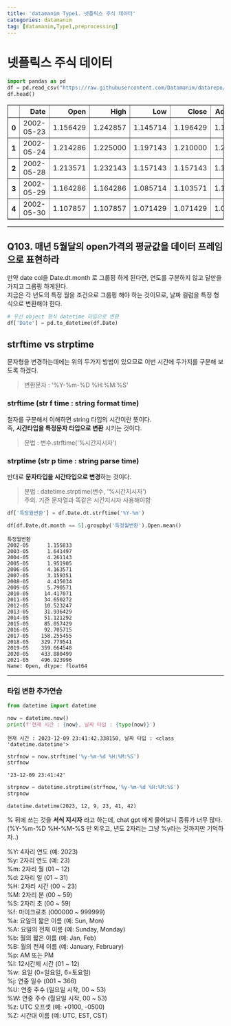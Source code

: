 ```yaml
---
title: 'datamanim Type1. 넷플릭스 주식 데이터'
categories: datamanim
tag: [datamanim,Type1,preprocessing]
---
```


# 넷플릭스 주식 데이터


```python
import pandas as pd
df = pd.read_csv("https://raw.githubusercontent.com/Datamanim/datarepo/main/nflx/NFLX.csv")
df.head()
```




<div>
<style scoped>
    .dataframe tbody tr th:only-of-type {
        vertical-align: middle;
    }

    .dataframe tbody tr th {
        vertical-align: top;
    }

    .dataframe thead th {
        text-align: right;
    }
</style>
<table border="1" class="dataframe">
  <thead>
    <tr style="text-align: right;">
      <th></th>
      <th>Date</th>
      <th>Open</th>
      <th>High</th>
      <th>Low</th>
      <th>Close</th>
      <th>Adj Close</th>
      <th>Volume</th>
    </tr>
  </thead>
  <tbody>
    <tr>
      <th>0</th>
      <td>2002-05-23</td>
      <td>1.156429</td>
      <td>1.242857</td>
      <td>1.145714</td>
      <td>1.196429</td>
      <td>1.196429</td>
      <td>104790000</td>
    </tr>
    <tr>
      <th>1</th>
      <td>2002-05-24</td>
      <td>1.214286</td>
      <td>1.225000</td>
      <td>1.197143</td>
      <td>1.210000</td>
      <td>1.210000</td>
      <td>11104800</td>
    </tr>
    <tr>
      <th>2</th>
      <td>2002-05-28</td>
      <td>1.213571</td>
      <td>1.232143</td>
      <td>1.157143</td>
      <td>1.157143</td>
      <td>1.157143</td>
      <td>6609400</td>
    </tr>
    <tr>
      <th>3</th>
      <td>2002-05-29</td>
      <td>1.164286</td>
      <td>1.164286</td>
      <td>1.085714</td>
      <td>1.103571</td>
      <td>1.103571</td>
      <td>6757800</td>
    </tr>
    <tr>
      <th>4</th>
      <td>2002-05-30</td>
      <td>1.107857</td>
      <td>1.107857</td>
      <td>1.071429</td>
      <td>1.071429</td>
      <td>1.071429</td>
      <td>10154200</td>
    </tr>
  </tbody>
</table>
</div>



---
## Q103. 매년 5월달의 open가격의 평균값을 데이터 프레임으로 표현하라



만약 date col을 Date.dt.month 로 그룹핑 하게 된다면, 연도를 구분하지 않고 달만을 가지고 그룹핑 하게된다.  
지금은 각 년도의 특정 월을 조건으로 그룹핑 해야 하는 것이므로, 날짜 컬럼을 특정 형식으로 변환해야 한다.


```python
# 우선 object 형식 datetime 타입으로 변환
df['Date'] = pd.to_datetime(df.Date)
```

## **strftime** vs **strptime**
문자형을 변경하는데에는 위의 두가지 방법이 있으므로 이번 시간에 두가지를 구분해 보도록 하겠다.  
> 변환문자 : '%Y-%m-%D %H:%M:%S'

### strftime (str f time : string format time) 
철자를 구분해서 이해하면 string 타입의 시간이란 뜻이다.  
즉, **시간타입을 특정문자 타입으로 변환** 시키는 것이다.
> 문법 : 변수.strftime('%시간지시자')

### strptime (str p time : string parse time) 
반대로 **문자타입을 시간타입으로 변경**하는 것이다.
> 문법 : datetime.strptime(변수, '%시간지시자')  
> 주의. 기존 문자열과 똑같은 시간지시자 사용해야함


```python
df['특정월변환'] = df.Date.dt.strftime('%Y-%m')
```


```python
df[df.Date.dt.month == 5].groupby('특정월변환').Open.mean()
```




    특정월변환
    2002-05      1.155833
    2003-05      1.641497
    2004-05      4.261143
    2005-05      1.951905
    2006-05      4.163571
    2007-05      3.159351
    2008-05      4.435034
    2009-05      5.790571
    2010-05     14.417071
    2011-05     34.650272
    2012-05     10.523247
    2013-05     31.936429
    2014-05     51.121292
    2015-05     85.057429
    2016-05     92.705715
    2017-05    158.255455
    2018-05    329.779541
    2019-05    359.664548
    2020-05    433.880499
    2021-05    496.923996
    Name: Open, dtype: float64



--- 
### 타입 변환 추가연습


```python
from datetime import datetime

now = datetime.now()
print(f'현재 시간 : {now}, 날짜 타입 : {type(now)}')
```

    현재 시간 : 2023-12-09 23:41:42.338150, 날짜 타입 : <class 'datetime.datetime'>



```python
strfnow = now.strftime('%y-%m-%d %H:%M:%S')
strfnow
```




    '23-12-09 23:41:42'




```python
strpnow = datetime.strptime(strfnow,'%y-%m-%d %H:%M:%S')
strpnow
```




    datetime.datetime(2023, 12, 9, 23, 41, 42)



% 뒤에 쓰는 것을 **서식 지시자** 라고 하는데, chat gpt 에게 물어보니 종류가 너무 많다.  
(%Y-%m-%D %H-%M-%S 만 외우고, 년도 2자리는 그냥 %y라는 것까지만 기억하자..)

%Y: 4자리 연도 (예: 2023)  
%y: 2자리 연도 (예: 23)  
%m: 2자리 월 (01 ~ 12)  
%d: 2자리 일 (01 ~ 31)  
%H: 2자리 시간 (00 ~ 23)  
%M: 2자리 분 (00 ~ 59)  
%S: 2자리 초 (00 ~ 59)  
%f: 마이크로초 (000000 ~ 999999)  
%a: 요일의 짧은 이름 (예: Sun, Mon)  
%A: 요일의 전체 이름 (예: Sunday, Monday)  
%b: 월의 짧은 이름 (예: Jan, Feb)  
%B: 월의 전체 이름 (예: January, February)  
%p: AM 또는 PM  
%I: 12시간제 시간 (01 ~ 12)  
%w: 요일 (0=일요일, 6=토요일)  
%j: 연중 일수 (001 ~ 366)  
%U: 연중 주수 (일요일 시작, 00 ~ 53)  
%W: 연중 주수 (월요일 시작, 00 ~ 53)  
%z: UTC 오프셋 (예: +0100, -0500)  
%Z: 시간대 이름 (예: UTC, EST, CST)  
